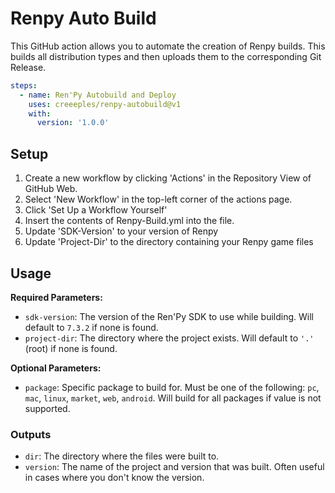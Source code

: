 # Renpy Auto Build

This GitHub action allows you to automate the creation of Renpy builds. This builds all distribution types and then uploads them to the corresponding 
Git Release.

```yaml
steps:
  - name: Ren'Py Autobuild and Deploy
    uses: creeeples/renpy-autobuild@v1
    with:
      version: '1.0.0'
```

## Setup
  1. Create a new workflow by clicking 'Actions' in the Repository View of GitHub Web.
  2. Select 'New Workflow' in the top-left corner of the actions page.
  3. Click 'Set Up a Workflow Yourself'
  4.  Insert the contents of Renpy-Build.yml into the file.
  5.  Update 'SDK-Version' to your version of Renpy
  6.  Update 'Project-Dir' to the directory containing your Renpy game files

## Usage

**Required Parameters:**

- `sdk-version`: The version of the Ren'Py SDK to use while building. Will default to `7.3.2` if none is found.
- `project-dir`: The directory where the project exists. Will default to `'.'` (root) if none is found.

**Optional Parameters:**

- `package`: Specific package to build for. Must be one of the following: `pc`, `mac`, `linux`, `market`, `web`, `android`. Will build for all packages if value is not supported.

### Outputs

- `dir`: The directory where the files were built to.
- `version`: The name of the project and version that was built. Often useful in cases where you don't know the version.
